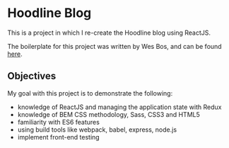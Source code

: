 # Hoodline Blog
This is a project in which I re-create the Hoodline blog using ReactJS.

The boilerplate for this project was written by Wes Bos, and can be found [here](https://github.com/wesbos/Learn-Redux).

## Objectives
My goal with this project is to demonstrate the following:
* knowledge of ReactJS and managing the application state with Redux
* knowledge of BEM CSS methodology, Sass, CSS3 and HTML5
* familiarity with ES6 features
* using build tools like webpack, babel, express, node.js
* implement front-end testing
